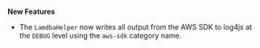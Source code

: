 **New Features**

* The `LamdbaHelper` now writes all output from the AWS SDK to log4js at the `DEBUG` level using the `aws-sdk` category name.